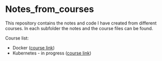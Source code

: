 # Notes_from_courses
This repository contains the notes and code I have created from different courses.
In each subfolder the notes and the course files can be found.

Course list:
  - Docker ([course link](https://youtu.be/pTFZFxd4hOI?si=_uLAMBwXS8RnxJQi))
  - Kubernetes - in progress ([course link](https://youtu.be/X48VuDVv0do?si=GBQzwKNAm8Qk7BAn))
